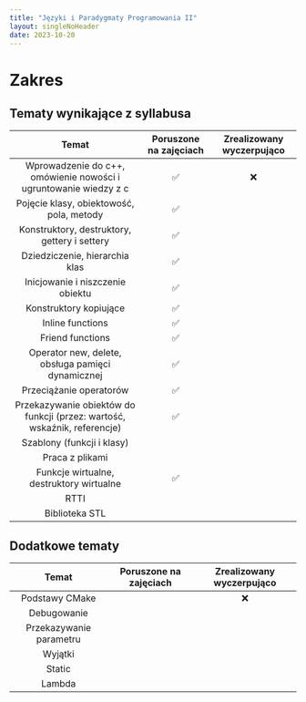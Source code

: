 ```yaml
---
title: "Języki i Paradygmaty Programowania II"
layout: singleNoHeader
date: 2023-10-20
---
```


# Zakres

## Tematy wynikające z syllabusa

|                                  Temat                                   | Poruszone na zajęciach | Zrealizowany wyczerpująco |
| :----------------------------------------------------------------------: | :--------------------: | :-----------------------: |
|     Wprowadzenie do c++, omówienie nowości i ugruntowanie wiedzy z c     |            ✅            |             ❌             |
|                 Pojęcie klasy, obiektowość, pola, metody                 |            ✅            |                           |
|               Konstruktory, destruktory, gettery i settery               |            ✅            |                           |
|                      Dziedziczenie, hierarchia klas                      |            ✅            |                           |
|                     Inicjowanie i niszczenie obiektu                     |            ✅            |                           |
|                          Konstruktory kopiujące                          |            ✅            |                           |
|                             Inline functions                             |            ✅            |                           |
|                             Friend functions                             |            ✅            |                           |
|            Operator new, delete, obsługa pamięci dynamicznej             |            ✅            |                           |
|                         Przeciążanie operatorów                          |            ✅            |                           |
| Przekazywanie obiektów do funkcji (przez: wartość, wskaźnik, referencje) |            ✅            |                           |
|                        Szablony (funkcji i klasy)                        |                        |                           |
|                             Praca z plikami                              |                        |                           |
|                 Funkcje wirtualne, destruktory wirtualne                 |            ✅            |                           |
|                                   RTTI                                   |                        |                           |
|                              Biblioteka STL                              |                        |                           |


## Dodatkowe tematy

|     Temat      | Poruszone na zajęciach | Zrealizowany wyczerpująco |
| :------------: | :--------------------: | :-----------------------: |
| Podstawy CMake |                        |             ❌             |
|  Debugowanie   |                        |                           |
|  Przekazywanie parametru   |                        |                           |
|  Wyjątki   |                        |                           |
|  Static   |                        |                           |
|  Lambda   |                        |                           |

